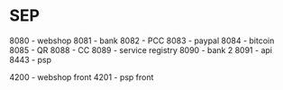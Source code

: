 # SEP
8080 - webshop
8081 - bank
8082 - PCC
8083 - paypal
8084 - bitcoin
8085 - QR
8088 - CC
8089 - service registry
8090 - bank 2
8091 - api
8443 - psp

4200 - webshop front
4201 - psp front
